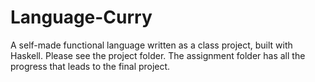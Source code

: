 # Language-Curry
A self-made functional language written as a class project, built with Haskell. Please see the project folder. The assignment folder has all the progress that leads to the final project.
